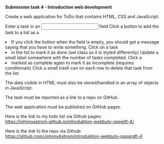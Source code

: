 **Submission task 4 - Introduction web development**

Create a web application for ToDo that contains HTML, CSS and JavaScript.

Enter a task in an <input> field
Click a button to add the task to a list as a <li>
If you click the button when the field is empty, you should get a message saying that you have to write something.
Click on a task <li> in the list to mark it as done (set class so it is styled differently)
Update a small label somewhere with the number of tasks completed.
Click a <li> marked as complete again to mark it as incomplete (requires conditionals)
Click a small trash can on each row to delete that task from the list

The data visible in HTML must also be stored/handled in an array of objects in JavaScript.

The task must be reported as a link to a repo on GitHub.

The web application must be published on GitHub pages.

Here is the link to my todo list via Github pages: https://johnnyastrom.github.io/introduktion-webbutv-oppgift-4/

Here is the link to the repo via Github: https://github.com/JohnnyAstrom/introduktion-webbutv-oppgraft-4
